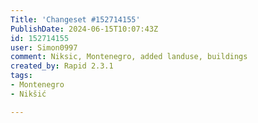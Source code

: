 ```yaml
---
Title: 'Changeset #152714155'
PublishDate: 2024-06-15T10:07:43Z
id: 152714155
user: Simon0997
comment: Niksic, Montenegro, added landuse, buildings
created_by: Rapid 2.3.1
tags:
- Montenegro
- Nikšić

---
```

